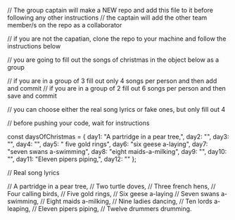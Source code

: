 // The group captain will make a NEW repo and add this file to it before following any other instructions
// the captain will add the other team member/s on the repo as a collaborator

// if you are not the capatian, clone the repo to your machine and follow the instructions below

// you are going to fill out the songs of christmas in the object below as a group

// if you are in a group of 3 fill out only 4 songs per person and then add and commit
// if you are in a group of 2 fill out 6 songs per person and then save and commit

// you can choose either the real song lyrics or fake ones, but only fill out 4

// before pushing your code, wait for instructions

const daysOfChristmas = {
day1: "A partridge in a pear tree,",
day2: "",
day3: "",
day4: "",
day5: " five gold rings",
day6: "six geese a-laying",
day7: "seven swans a-swimming",
day8: "eight maids-a-milking",
day9: "",
day10: "",
day11: "Eleven pipers piping,",
day12: ""
};

// Real song lyrics

// A partridge in a pear tree,
// Two turtle doves,
// Three french hens,
// Four calling birds,
// Five gold rings,
// Six geese a-laying
// Seven swans a-swimming,
// Eight maids a-milking,
// Nine ladies dancing,
// Ten lords a-leaping,
// Eleven pipers piping,
// Twelve drummers drumming.
